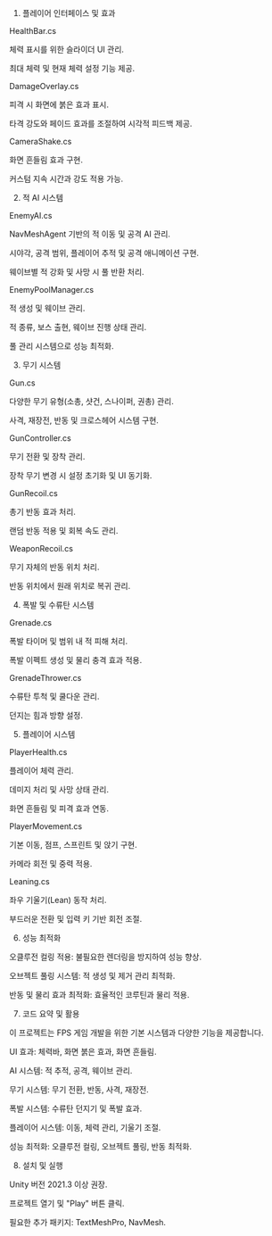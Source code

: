 1. 플레이어 인터페이스 및 효과

HealthBar.cs

체력 표시를 위한 슬라이더 UI 관리.

최대 체력 및 현재 체력 설정 기능 제공.

DamageOverlay.cs

피격 시 화면에 붉은 효과 표시.

타격 강도와 페이드 효과를 조절하여 시각적 피드백 제공.

CameraShake.cs

화면 흔들림 효과 구현.

커스텀 지속 시간과 강도 적용 가능.

2. 적 AI 시스템

EnemyAI.cs

NavMeshAgent 기반의 적 이동 및 공격 AI 관리.

시야각, 공격 범위, 플레이어 추적 및 공격 애니메이션 구현.

웨이브별 적 강화 및 사망 시 풀 반환 처리.

EnemyPoolManager.cs

적 생성 및 웨이브 관리.

적 종류, 보스 출현, 웨이브 진행 상태 관리.

풀 관리 시스템으로 성능 최적화.

3. 무기 시스템

Gun.cs

다양한 무기 유형(소총, 샷건, 스나이퍼, 권총) 관리.

사격, 재장전, 반동 및 크로스헤어 시스템 구현.

GunController.cs

무기 전환 및 장착 관리.

장착 무기 변경 시 설정 초기화 및 UI 동기화.

GunRecoil.cs

총기 반동 효과 처리.

랜덤 반동 적용 및 회복 속도 관리.

WeaponRecoil.cs

무기 자체의 반동 위치 처리.

반동 위치에서 원래 위치로 복귀 관리.

4. 폭발 및 수류탄 시스템

Grenade.cs

폭발 타이머 및 범위 내 적 피해 처리.

폭발 이펙트 생성 및 물리 충격 효과 적용.

GrenadeThrower.cs

수류탄 투척 및 쿨다운 관리.

던지는 힘과 방향 설정.

5. 플레이어 시스템

PlayerHealth.cs

플레이어 체력 관리.

데미지 처리 및 사망 상태 관리.

화면 흔들림 및 피격 효과 연동.

PlayerMovement.cs

기본 이동, 점프, 스프린트 및 앉기 구현.

카메라 회전 및 중력 적용.

Leaning.cs

좌우 기울기(Lean) 동작 처리.

부드러운 전환 및 입력 키 기반 회전 조절.

6. 성능 최적화

오클루전 컬링 적용: 불필요한 렌더링을 방지하여 성능 향상.

오브젝트 풀링 시스템: 적 생성 및 제거 관리 최적화.

반동 및 물리 효과 최적화: 효율적인 코루틴과 물리 적용.

7. 코드 요약 및 활용

이 프로젝트는 FPS 게임 개발을 위한 기본 시스템과 다양한 기능을 제공합니다.

UI 효과: 체력바, 화면 붉은 효과, 화면 흔들림.

AI 시스템: 적 추적, 공격, 웨이브 관리.

무기 시스템: 무기 전환, 반동, 사격, 재장전.

폭발 시스템: 수류탄 던지기 및 폭발 효과.

플레이어 시스템: 이동, 체력 관리, 기울기 조절.

성능 최적화: 오클루전 컬링, 오브젝트 풀링, 반동 최적화.

8. 설치 및 실행

Unity 버전 2021.3 이상 권장.

프로젝트 열기 및 "Play" 버튼 클릭.

필요한 추가 패키지: TextMeshPro, NavMesh.